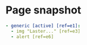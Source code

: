 # Page snapshot

```yaml
- generic [active] [ref=e1]:
  - img "Laster..." [ref=e3]
  - alert [ref=e6]
```